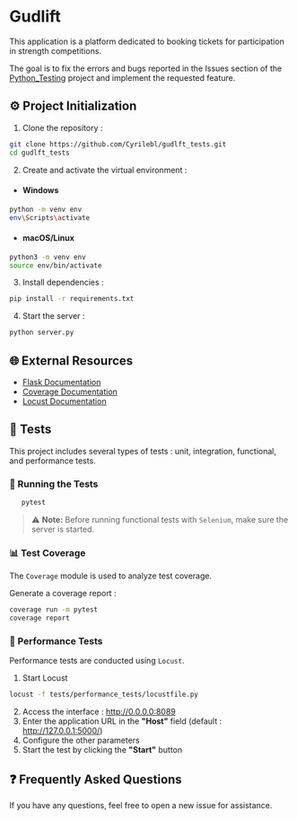 # Gudlift

This application is a platform dedicated to booking tickets for participation in strength competitions.

The goal is to fix the errors and bugs reported in the Issues section of the [Python_Testing](https://github.com/OpenClassrooms-Student-Center/Python_Testing) project and implement the requested feature.

## ⚙️ Project Initialization

1. Clone the repository :

```bash
git clone https://github.com/Cyrilebl/gudlft_tests.git
cd gudlft_tests
```

2. Create and activate the virtual environment :

- #### Windows

```bash
python -m venv env
env\Scripts\activate
```

- #### macOS/Linux

```bash
python3 -m venv env
source env/bin/activate
```

3. Install dependencies :

```bash
pip install -r requirements.txt
```

4. Start the server :

```bash
python server.py
```

## 🌐 External Resources

- [Flask Documentation](https://flask-fr.readthedocs.io/)
- [Coverage Documentation](https://coverage.readthedocs.io/en/7.6.12/)
- [Locust Documentation](https://locust.io/)

## 🧪 Tests

This project includes several types of tests : unit, integration, functional, and performance tests.

### 🏃 Running the Tests

```bash
   pytest
```

> ⚠️ **Note:** Before running functional tests with `Selenium`, make sure the server is started.

### 📊 Test Coverage

The `Coverage` module is used to analyze test coverage.

Generate a coverage report :

```bash
coverage run -m pytest
coverage report
```

### 🚀 Performance Tests

Performance tests are conducted using `Locust`.

1. Start Locust

```bash
locust -f tests/performance_tests/locustfile.py
```

2. Access the interface : http://0.0.0.0:8089
3. Enter the application URL in the **"Host"** field (default : http://127.0.0.1:5000/)
4. Configure the other parameters
5. Start the test by clicking the **"Start"** button

## ❓ Frequently Asked Questions

If you have any questions, feel free to open a new issue for assistance.
